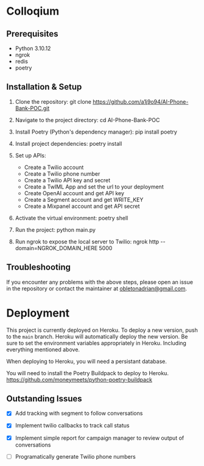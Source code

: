 # Colloqium

## Prerequisites
- Python 3.10.12
- ngrok
- redis
- poetry

## Installation & Setup

1. Clone the repository:
git clone https://github.com/a1j9o94/AI-Phone-Bank-POC.git

2. Navigate to the project directory:
cd AI-Phone-Bank-POC

3. Install Poetry (Python's dependency manager):
pip install poetry

4. Install project dependencies:
poetry install

5. Set up APIs:
    - Create a Twilio account
    - Create a Twilio phone number
    - Create a Twilio API key and secret
    - Create a TwIML App and set the url to your deployment
    - Create OpenAI account and get API key
    - Create a Segment account and get WRITE_KEY
    - Create a Mixpanel account and get API secret

5. Activate the virtual environment:
poetry shell

6. Run the project:
python main.py

7. Run ngrok to expose the local server to Twilio:
ngrok http --domain=NGROK_DOMAIN_HERE 5000
## Troubleshooting

If you encounter any problems with the above steps, please open an issue in the repository or contact the maintainer at obletonadrian@gmail.com.

# Deployment

This project is currently deployed on Heroku. To deploy a new version, push to the `main` branch. Heroku will automatically deploy the new version. Be sure to set the environment variables appropriately in Heroku. Including everything mentioned above.

When deploying to Heroku, you will need a persistant database.

You will need to install the Poetry Buildpack to deploy to Heroku. https://github.com/moneymeets/python-poetry-buildpack

## Outstanding Issues

- [x] Add tracking with segment to follow conversations
- [x] Implement twilio callbacks to track call status
- [x] Implement simple report for campaign manager to review output of conversations
- [ ] Programatically generate Twilio phone numbers




